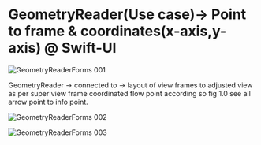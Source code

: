 # GeometryReader(Use case)-> Point to frame & coordinates(x-axis,y-axis) @ Swift-UI

![GeometryReaderForms 001](https://github.com/user-attachments/assets/4520c005-c219-4c0e-81b2-d68635216fdd)

GeometryReader -> connected to -> layout of view frames to adjusted view as per super view frame coordinated flow point according so fig 1.0 see all arrow point to info point.

![GeometryReaderForms 002](https://github.com/user-attachments/assets/f3d6f583-6d81-4f5a-85cb-339e30cf8eb3)

![GeometryReaderForms 003](https://github.com/user-attachments/assets/94a96ac0-0136-4c7c-9c33-42015d946346)
